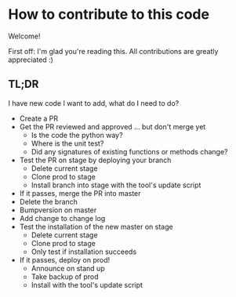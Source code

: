 # How to contribute to this code

Welcome!

First off: I'm glad you're reading this. All contributions are greatly appreciated :)

## TL;DR

I have new code I want to add, what do I need to do?

- Create a PR
- Get the PR reviewed and approved ... but don't merge yet
  - Is the code the python way?
  - Where is the unit test?
  - Did any signatures of existing functions or methods change?
- Test the PR on stage by deploying your branch
  - Delete current stage
  - Clone prod to stage
  - Install branch into stage with the tool's update script
- If it passes, merge the PR into master
- Delete the branch
- Bumpversion on master
- Add change to change log
- Test the installation of the new master on stage
  - Delete current stage
  - Clone prod to stage
  - Only test if installation succeeds
- If it passes, deploy on prod!
  - Announce on stand up
  - Take backup of prod
  - Install with the tool's update script
